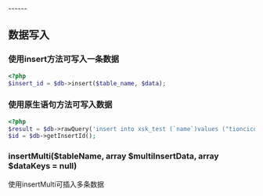 <head>
     <title>EasySwoole mysqli|swoole mysqli|swoole mysql|swoole 数据库连接池|php连接池</title>
     <meta name="keywords" content="EasySwoole mysqli|swoole mysqli|swoole mysql|swoole 数据库连接池|php连接池"/>
     <meta name="description" content="asySwoole mysqli|swoole mysqli|swoole mysql|swoole 数据库连接池|php连接池"/>
</head>
---<head>---

## 数据写入

### 使用insert方法可写入一条数据
```php
<?php
$insert_id = $db->insert($table_name, $data);
```

### 使用原生语句方法可写入数据 
```php
<?php
$result = $db->rawQuery('insert into xsk_test (`name`)values ("tioncico")',[]);
$id = $db->getInsertId();
```

### insertMulti($tableName, array $multiInsertData, array $dataKeys = null)
使用insertMulti可插入多条数据